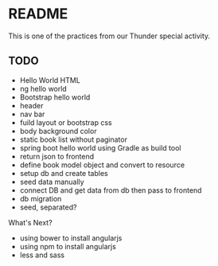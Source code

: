 # README

This is one of the practices from our Thunder special activity.

## TODO

* Hello World HTML
* ng hello world
* Bootstrap hello world
* header
* nav bar
* fuild layout or bootstrap css
* body background color
* static book list without paginator
* spring boot hello world using Gradle as build tool
* return json to frontend
* define book model object and convert to resource
* setup db and create tables
* seed data manually
* connect DB and get data from db then pass to frontend
* db migration
* seed, separated?

What's Next?

* using bower to install angularjs
* using npm to install angularjs
* less and sass


